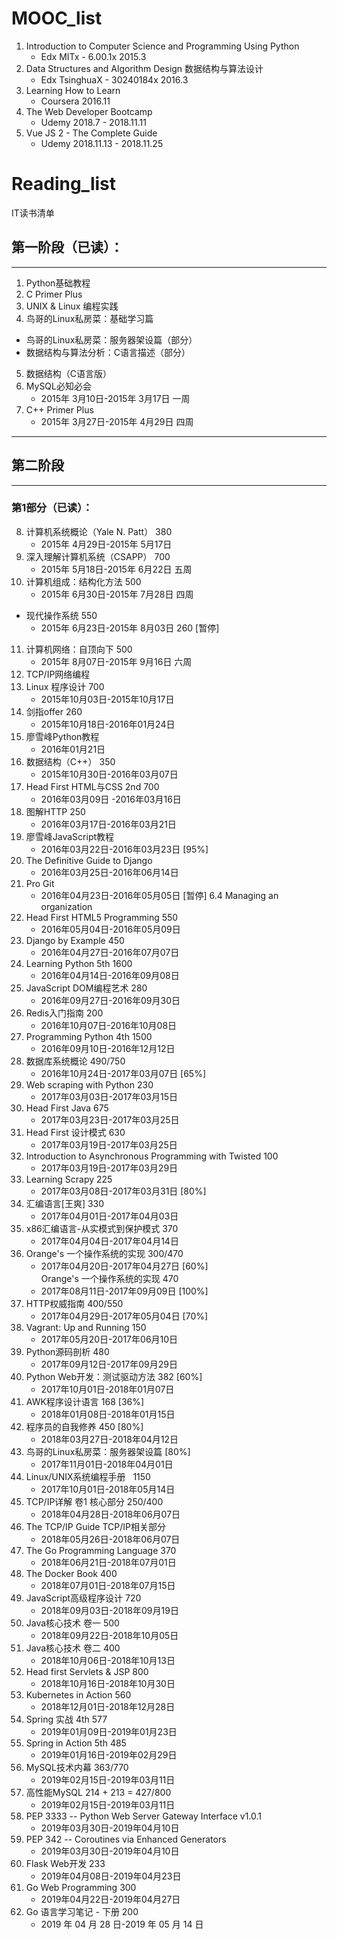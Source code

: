 # MOOC_list
1. Introduction to Computer Science and Programming Using Python    
    - Edx    MITx -  6.00.1x   2015.3
2. Data Structures and Algorithm Design 数据结构与算法设计    
    - Edx    TsinghuaX -  30240184x    2016.3
3. Learning How to Learn    
    - Coursera    2016.11
4. The Web Developer Bootcamp    
    - Udemy  2018.7 - 2018.11.11
5. Vue JS 2 - The Complete Guide    
    - Udemy  2018.11.13 - 2018.11.25

# Reading_list
IT读书清单

## 第一阶段（已读）：
----------
1. Python基础教程
2. C Primer Plus
3. UNIX & Linux 编程实践
4. 鸟哥的Linux私房菜：基础学习篇  
- 鸟哥的Linux私房菜：服务器架设篇（部分）   
- 数据结构与算法分析：C语言描述（部分）  
5. 数据结构（C语言版）
6. MySQL必知必会
    - 2015年 3月10日-2015年 3月17日 一周
7. C++ Primer Plus  
    - 2015年 3月27日-2015年 4月29日 四周   
    
----------

## 第二阶段
----------
### 第1部分（已读）：
8. 计算机系统概论（Yale N. Patt） 380                             
    - 2015年 4月29日-2015年 5月17日
9. 深入理解计算机系统（CSAPP）  700                             
    - 2015年 5月18日-2015年 6月22日 五周
10. 计算机组成：结构化方法           500                             
    - 2015年 6月30日-2015年 7月28日 四周  
- 现代操作系统                               550   
    - 2015年 6月23日-2015年 8月03日 260 [暂停]
11. 计算机网络：自顶向下              500                             
    - 2015年 8月07日-2015年 9月16日  六周
12. TCP/IP网络编程
13. Linux 程序设计                         700                                
    - 2015年10月03日-2015年10月17日
14. 剑指offer                                  260                            
    - 2015年10月18日-2016年01月24日
15. 廖雪峰Python教程                                                       
    - 2016年01月21日
16. 数据结构（C++）                    350                        
    - 2015年10月30日-2016年03月07日
17. Head First HTML与CSS 2nd   700                              
    - 2016年03月09日 -2016年03月16日
18. 图解HTTP                                250                             
    - 2016年03月17日-2016年03月21日
19. 廖雪峰JavaScript教程                                                  
    - 2016年03月22日-2016年03月23日    [95%] 
20. The Definitive Guide to Django                                        
    - 2016年03月25日-2016年06月14日              
21. Pro Git                                                                   
    - 2016年04月23日-2016年05月05日    [暂停] 6.4 Managing an organization
22. Head First HTML5 Programming    550                    
    - 2016年05月04日-2016年05月09日
23. Django by Example                450                            
    - 2016年04月27日-2016年07月07日
24. Learning Python 5th 1600    
    - 2016年04月14日-2016年09月08日
25. JavaScript DOM编程艺术        280                            
    - 2016年09月27日-2016年09月30日
26. Redis入门指南                          200                            
    - 2016年10月07日-2016年10月08日  
27. Programming Python 4th       1500      
    - 2016年09月10日-2016年12月12日    
28. 数据库系统概论     490/750     
    - 2016年10月24日-2017年03月07日  [65%]
29. Web scraping with Python      230
    - 2017年03月03日-2017年03月15日
30. Head First Java			  675  
    - 2017年03月23日-2017年03月25日
31. Head First 设计模式			  630 
    - 2017年03月19日-2017年03月25日
32. Introduction to Asynchronous Programming with Twisted   100	
    - 2017年03月19日-2017年03月29日
33. Learning Scrapy			 225
    - 2017年03月08日-2017年03月31日	[80%]
34. 汇编语言[王爽]			      330
    - 2017年04月01日-2017年04月03日
35. x86汇编语言-从实模式到保护模式	 370
    - 2017年04月04日-2017年04月14日
36. Orange's 一个操作系统的实现		300/470
    - 2017年04月20日-2017年04月27日	  [60%]  
    Orange's 一个操作系统的实现		470
    - 2017年08月11日-2017年09月09日	  [100%]
37. HTTP权威指南		400/550
    - 2017年04月29日-2017年05月04日	  [70%]
38. Vagrant: Up and Running		150	
    - 2017年05月20日-2017年06月10日
39. Python源码剖析		480
    - 2017年09月12日-2017年09月29日
40. Python Web开发：测试驱动方法  382    [60%]  
    - 2017年10月01日-2018年01月07日
41. AWK程序设计语言              168     [36%]		   
    - 2018年01月08日-2018年01月15日   
42. 程序员的自我修养			 450	 [80%]     
    - 2018年03月27日-2018年04月12日
43. 鸟哥的Linux私房菜：服务器架设篇      [80%]   
    - 2017年11月01日-2018年04月01日
44. Linux/UNIX系统编程手册    1150     
    - 2017年10月01日-2018年05月14日    
45. TCP/IP详解 卷1  核心部分       250/400         
    - 2018年04月28日-2018年06月07日  
46. The TCP/IP Guide  TCP/IP相关部分           
    - 2018年05月26日-2018年06月07日     
47. The Go Programming Language    370    
    - 2018年06月21日-2018年07月01日  
48. The Docker Book                400    
    - 2018年07月01日-2018年07月15日    
49. JavaScript高级程序设计          720    
    - 2018年09月03日-2018年09月19日   
50. Java核心技术  卷一              500      
    - 2018年09月22日-2018年10月05日  
51. Java核心技术  卷二              400      
    - 2018年10月06日-2018年10月13日   
52. Head first Servlets & JSP	   800	    		                 
    - 2018年10月16日-2018年10月30日    
53. Kubernetes in Action	       560	    		                 
    - 2018年12月01日-2018年12月28日        
54. Spring 实战 4th	             577	    		                 
    - 2019年01月09日-2019年01月23日    
55. Spring in Action 5th	       485	    		                 
    - 2019年01月16日-2019年02月29日   
56. MySQL技术内幕                  363/770    
    - 2019年02月15日-2019年03月11日   
57. 高性能MySQL	   		        214 + 213 = 427/800    
    - 2019年02月15日-2019年03月11日
58. PEP 3333 -- Python Web Server Gateway Interface v1.0.1
    - 2019年03月30日-2019年04月10日
59. PEP 342 -- Coroutines via Enhanced Generators
    - 2019年03月30日-2019年04月10日
60. Flask Web开发   			        233	
    - 2019年04月08日-2019年04月23日
61. Go Web Programming   			 300	 
    - 2019年04月22日-2019年04月27日
62. Go 语言学习笔记 - 下册 200
    - 2019 年 04 月 28 日-2019 年 05 月 14 日
